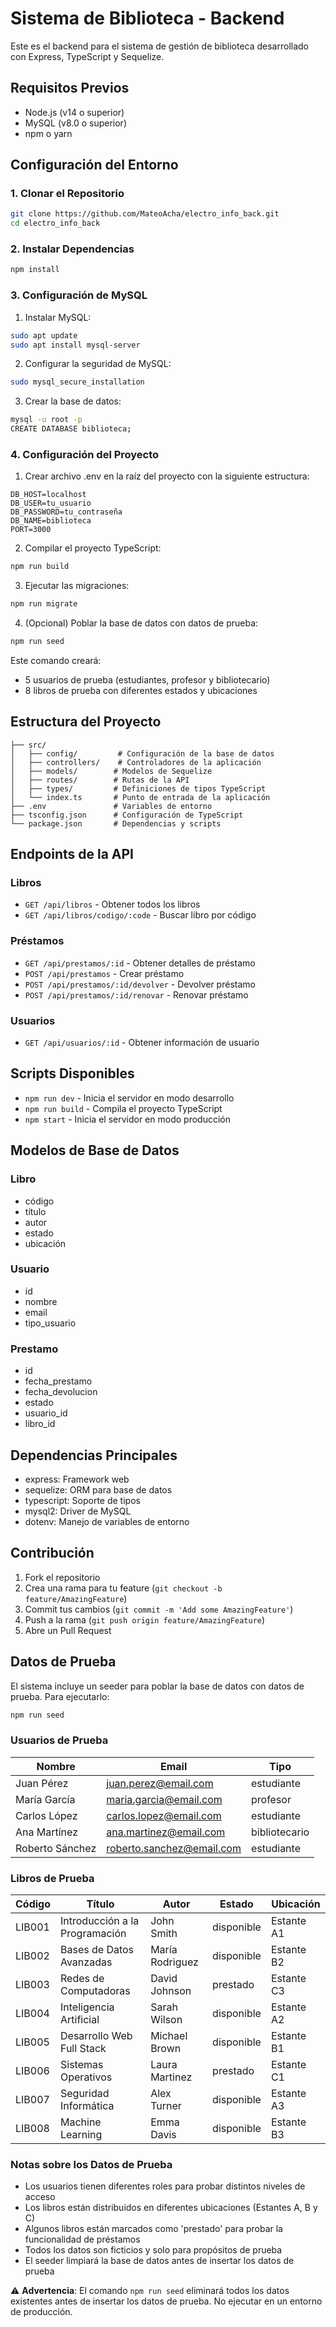 # Sistema de Biblioteca - Backend

Este es el backend para el sistema de gestión de biblioteca desarrollado con Express, TypeScript y Sequelize.

## Requisitos Previos

- Node.js (v14 o superior)
- MySQL (v8.0 o superior)
- npm o yarn

## Configuración del Entorno

### 1. Clonar el Repositorio

```bash
git clone https://github.com/MateoAcha/electro_info_back.git
cd electro_info_back
```

### 2. Instalar Dependencias

```bash
npm install
```

### 3. Configuración de MySQL

1. Instalar MySQL:
```bash
sudo apt update
sudo apt install mysql-server
```

2. Configurar la seguridad de MySQL:
```bash
sudo mysql_secure_installation
```

3. Crear la base de datos:
```bash
mysql -u root -p
CREATE DATABASE biblioteca;
```

### 4. Configuración del Proyecto

1. Crear archivo .env en la raíz del proyecto con la siguiente estructura:
```env
DB_HOST=localhost
DB_USER=tu_usuario
DB_PASSWORD=tu_contraseña
DB_NAME=biblioteca
PORT=3000
```

2. Compilar el proyecto TypeScript:
```bash
npm run build
```

3. Ejecutar las migraciones:
```bash
npm run migrate
```

4. (Opcional) Poblar la base de datos con datos de prueba:
```bash
npm run seed
```
Este comando creará:
- 5 usuarios de prueba (estudiantes, profesor y bibliotecario)
- 8 libros de prueba con diferentes estados y ubicaciones

## Estructura del Proyecto

```
├── src/
│   ├── config/         # Configuración de la base de datos
│   ├── controllers/    # Controladores de la aplicación
│   ├── models/        # Modelos de Sequelize
│   ├── routes/        # Rutas de la API
│   ├── types/         # Definiciones de tipos TypeScript
│   └── index.ts       # Punto de entrada de la aplicación
├── .env               # Variables de entorno
├── tsconfig.json      # Configuración de TypeScript
└── package.json       # Dependencias y scripts
```

## Endpoints de la API

### Libros
- `GET /api/libros` - Obtener todos los libros
- `GET /api/libros/codigo/:code` - Buscar libro por código

### Préstamos
- `GET /api/prestamos/:id` - Obtener detalles de préstamo
- `POST /api/prestamos` - Crear préstamo
- `POST /api/prestamos/:id/devolver` - Devolver préstamo
- `POST /api/prestamos/:id/renovar` - Renovar préstamo

### Usuarios
- `GET /api/usuarios/:id` - Obtener información de usuario

## Scripts Disponibles

- `npm run dev` - Inicia el servidor en modo desarrollo
- `npm run build` - Compila el proyecto TypeScript
- `npm start` - Inicia el servidor en modo producción

## Modelos de Base de Datos

### Libro
- código
- título
- autor
- estado
- ubicación

### Usuario
- id
- nombre
- email
- tipo_usuario

### Prestamo
- id
- fecha_prestamo
- fecha_devolucion
- estado
- usuario_id
- libro_id

## Dependencias Principales

- express: Framework web
- sequelize: ORM para base de datos
- typescript: Soporte de tipos
- mysql2: Driver de MySQL
- dotenv: Manejo de variables de entorno

## Contribución

1. Fork el repositorio
2. Crea una rama para tu feature (`git checkout -b feature/AmazingFeature`)
3. Commit tus cambios (`git commit -m 'Add some AmazingFeature'`)
4. Push a la rama (`git push origin feature/AmazingFeature`)
5. Abre un Pull Request

## Datos de Prueba

El sistema incluye un seeder para poblar la base de datos con datos de prueba. Para ejecutarlo:

```bash
npm run seed
```

### Usuarios de Prueba

| Nombre           | Email                    | Tipo         |
|-----------------|--------------------------|--------------|
| Juan Pérez      | juan.perez@email.com    | estudiante   |
| María García    | maria.garcia@email.com   | profesor     |
| Carlos López    | carlos.lopez@email.com   | estudiante   |
| Ana Martínez    | ana.martinez@email.com   | bibliotecario|
| Roberto Sánchez | roberto.sanchez@email.com| estudiante   |

### Libros de Prueba

| Código | Título                        | Autor           | Estado      | Ubicación  |
|--------|------------------------------|-----------------|-------------|------------|
| LIB001 | Introducción a la Programación| John Smith      | disponible  | Estante A1 |
| LIB002 | Bases de Datos Avanzadas     | María Rodriguez | disponible  | Estante B2 |
| LIB003 | Redes de Computadoras        | David Johnson   | prestado    | Estante C3 |
| LIB004 | Inteligencia Artificial      | Sarah Wilson    | disponible  | Estante A2 |
| LIB005 | Desarrollo Web Full Stack    | Michael Brown   | disponible  | Estante B1 |
| LIB006 | Sistemas Operativos          | Laura Martinez  | prestado    | Estante C1 |
| LIB007 | Seguridad Informática        | Alex Turner    | disponible  | Estante A3 |
| LIB008 | Machine Learning             | Emma Davis     | disponible  | Estante B3 |

### Notas sobre los Datos de Prueba

- Los usuarios tienen diferentes roles para probar distintos niveles de acceso
- Los libros están distribuidos en diferentes ubicaciones (Estantes A, B y C)
- Algunos libros están marcados como 'prestado' para probar la funcionalidad de préstamos
- Todos los datos son ficticios y solo para propósitos de prueba
- El seeder limpiará la base de datos antes de insertar los datos de prueba

⚠️ **Advertencia**: El comando `npm run seed` eliminará todos los datos existentes antes de insertar los datos de prueba. No ejecutar en un entorno de producción.
